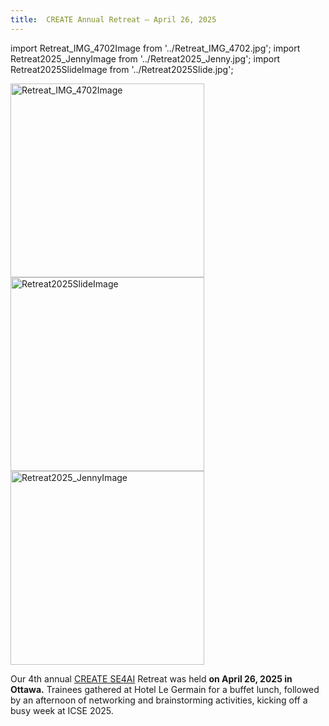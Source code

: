 ```yaml
---
title:  CREATE Annual Retreat – April 26, 2025 
---
```


import Retreat_IMG_4702Image from '../Retreat_IMG_4702.jpg';
import Retreat2025_JennyImage from '../Retreat2025_Jenny.jpg';
import Retreat2025SlideImage from '../Retreat2025Slide.jpg';


<img  src={Retreat_IMG_4702Image} alt="Retreat_IMG_4702Image" width="310"/>
<img  src={Retreat2025SlideImage} alt="Retreat2025SlideImage" width="310"/>

<img  src={Retreat2025_JennyImage} alt="Retreat2025_JennyImage" width="310"/>


Our 4th annual [CREATE SE4AI](https://se4ai.org/) Retreat was held **on April 26, 2025 in Ottawa.**  Trainees gathered at Hotel Le Germain for a buffet lunch, followed by an afternoon of networking and brainstorming activities, kicking off a busy week at ICSE 2025.